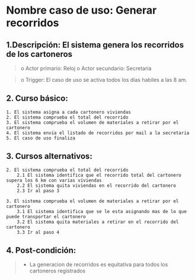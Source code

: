 # Nombre caso de uso: Generar recorridos

## 1.Descripción: El sistema genera los recorridos de los cartoneros

>o Actor primario: Reloj
>o Actor secundario: Secretaria

>o Trigger: El caso de uso se activa todos los días habiles a las 8 am.

## 2. Curso básico:
	1. El sistema asigna a cada cartonero viviendas
	2. El sistema comprueba el total del recorrido
	3. El sistema comprueba el volumen de materiales a retirar por el cartonero
	4. El sistema envia el listado de recorridos por mail a la secretaria
	5. El caso de uso finaliza

## 3. Cursos alternativos:
	2. El sistema comprueba el total del recorrido
		2.1 El sistema identifica que el recorrido total del cartonero supera los 6 km con varias viviendas
		2.2 El sistema quita viviendas en el recorrido del cartonero
		2.3 Ir al paso 3

	3. El sistema comprueba el volumen de materiales a retirar por el cartonero
		3.1 El sistema identifica que se le esta asignando mas de lo que puede transportar el cartonero
		3.2 El sistema quita materiales a retirar en el recorrido del cartonero
		3.3 Ir al paso 4

## 4. Post-condición:
>- La generacion de recorridos es equitativa para todos los cartoneros registrados
